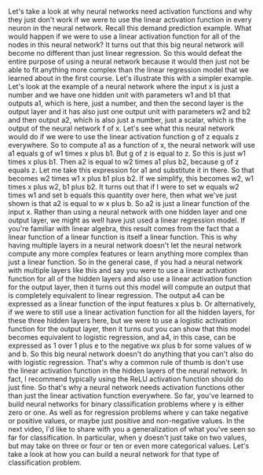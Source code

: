 Let's take a look at why neural networks need activation functions and why they just don't work if we were to use the linear activation function in every neuron in the neural network. Recall this demand prediction example. What would happen if we were to use a linear activation function for all of the nodes in this neural network? It turns out that this big neural network will become no different than just linear regression. So this would defeat the entire purpose of using a neural network because it would then just not be able to fit anything more complex than the linear regression model that we learned about in the first course. Let's illustrate this with a simpler example. Let's look at the example of a neural network where the input x is just a number and we have one hidden unit with parameters w1 and b1 that outputs a1, which is here, just a number, and then the second layer is the output layer and it has also just one output unit with parameters w2 and b2 and then output a2, which is also just a number, just a scalar, which is the output of the neural network f of x. Let's see what this neural network would do if we were to use the linear activation function g of z equals z everywhere. So to compute a1 as a function of x, the neural network will use a1 equals g of w1 times x plus b1. But g of z is equal to z. So this is just w1 times x plus b1. Then a2 is equal to w2 times a1 plus b2, because g of z equals z. Let me take this expression for a1 and substitute it in there. So that becomes w2 times w1 x plus b1 plus b2. If we simplify, this becomes w2, w1 times x plus w2, b1 plus b2. It turns out that if I were to set w equals w2 times w1 and set b equals this quantity over here, then what we've just shown is that a2 is equal to w x plus b. So a2 is just a linear function of the input x. Rather than using a neural network with one hidden layer and one output layer, we might as well have just used a linear regression model. If you're familiar with linear algebra, this result comes from the fact that a linear function of a linear function is itself a linear function. This is why having multiple layers in a neural network doesn't let the neural network compute any more complex features or learn anything more complex than just a linear function. So in the general case, if you had a neural network with multiple layers like this and say you were to use a linear activation function for all of the hidden layers and also use a linear activation function for the output layer, then it turns out this model will compute an output that is completely equivalent to linear regression. The output a4 can be expressed as a linear function of the input features x plus b. Or alternatively, if we were to still use a linear activation function for all the hidden layers, for these three hidden layers here, but we were to use a logistic activation function for the output layer, then it turns out you can show that this model becomes equivalent to logistic regression, and a4, in this case, can be expressed as 1 over 1 plus e to the negative wx plus b for some values of w and b. So this big neural network doesn't do anything that you can't also do with logistic regression. That's why a common rule of thumb is don't use the linear activation function in the hidden layers of the neural network. In fact, I recommend typically using the ReLU activation function should do just fine. So that's why a neural network needs activation functions other than just the linear activation function everywhere. So far, you've learned to build neural networks for binary classification problems where y is either zero or one. As well as for regression problems where y can take negative or positive values, or maybe just positive and non-negative values. In the next video, I'd like to share with you a generalization of what you've seen so far for classification. In particular, when y doesn't just take on two values, but may take on three or four or ten or even more categorical values. Let's take a look at how you can build a neural network for that type of classification problem.